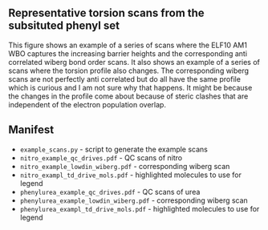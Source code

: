 ## Representative torsion scans from the subsituted phenyl set

This figure shows an example of a series of scans where the ELF10 AM1 WBO captures the increasing barrier heights
and the corresponding anti correlated wiberg bond order scans. It also shows an example of a series of scans where
the torsion profile also changes. The corresponding wiberg scans are not perfectly anti correlated but do all have the same
profile which is curious and I am not sure why that happens. It might be because the changes in the profile come about
because of steric clashes that are independent of the electron population overlap.

## Manifest
* `example_scans.py` - script to generate the example scans
* `nitro_example_qc_drives.pdf` - QC scans of nitro
* `nitro_example_lowdin_wiberg.pdf` - corresponding wiberg scan
* `nitro_exampl_td_drive_mols.pdf` - highlighted molecules to use for legend
* `phenylurea_example_qc_drives.pdf` - QC scans of urea
* `phenylurea_example_lowdin_wiberg.pdf` - corresponding wiberg scan
* `phenylurea_exampl_td_drive_mols.pdf` - highlighted molecules to use for legend
